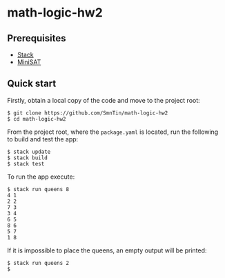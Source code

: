 # math-logic-hw2

## Prerequisites

* [Stack](https://docs.haskellstack.org/en/stable/README/)
* [MiniSAT](http://minisat.se/)

## Quick start

Firstly, obtain a local copy of the code and move to the project root:
```console
$ git clone https://github.com/SmnTin/math-logic-hw2
$ cd math-logic-hw2
```

From the project root, where the `package.yaml` is located, run the following to build and test the app:
```console
$ stack update
$ stack build
$ stack test
```

To run the app execute:
```console
$ stack run queens 8
4 1
2 2
7 3
3 4
6 5
8 6
5 7
1 8
```

If it is impossible to place the queens, an empty output will be printed:
```console
$ stack run queens 2
$
```
